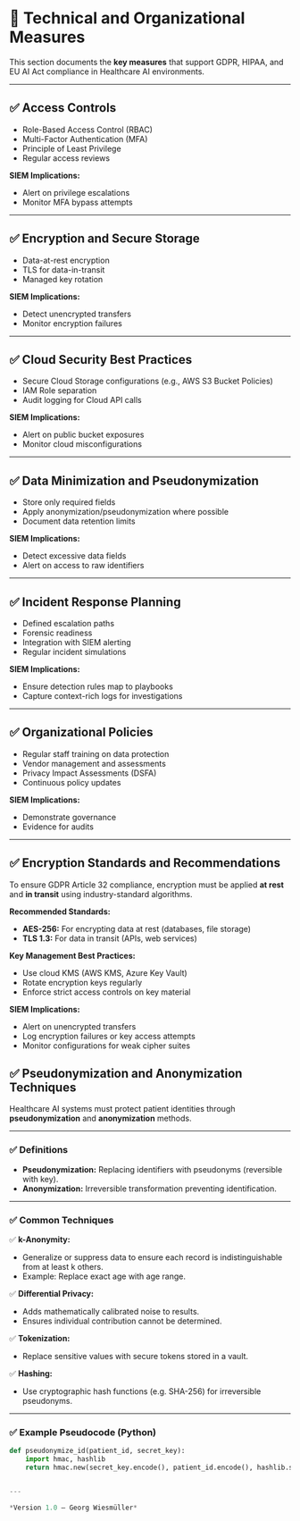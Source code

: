 # 📌 Technical and Organizational Measures

This section documents the **key measures** that support GDPR, HIPAA, and EU AI Act compliance in Healthcare AI environments.

---

## ✅ Access Controls

- Role-Based Access Control (RBAC)
- Multi-Factor Authentication (MFA)
- Principle of Least Privilege
- Regular access reviews

**SIEM Implications:**
- Alert on privilege escalations
- Monitor MFA bypass attempts

---

## ✅ Encryption and Secure Storage

- Data-at-rest encryption
- TLS for data-in-transit
- Managed key rotation

**SIEM Implications:**
- Detect unencrypted transfers
- Monitor encryption failures

---

## ✅ Cloud Security Best Practices

- Secure Cloud Storage configurations (e.g., AWS S3 Bucket Policies)
- IAM Role separation
- Audit logging for Cloud API calls

**SIEM Implications:**
- Alert on public bucket exposures
- Monitor cloud misconfigurations

---

## ✅ Data Minimization and Pseudonymization

- Store only required fields
- Apply anonymization/pseudonymization where possible
- Document data retention limits

**SIEM Implications:**
- Detect excessive data fields
- Alert on access to raw identifiers

---

## ✅ Incident Response Planning

- Defined escalation paths
- Forensic readiness
- Integration with SIEM alerting
- Regular incident simulations

**SIEM Implications:**
- Ensure detection rules map to playbooks
- Capture context-rich logs for investigations

---

## ✅ Organizational Policies

- Regular staff training on data protection
- Vendor management and assessments
- Privacy Impact Assessments (DSFA)
- Continuous policy updates

**SIEM Implications:**
- Demonstrate governance
- Evidence for audits

---

## ✅ Encryption Standards and Recommendations

To ensure GDPR Article 32 compliance, encryption must be applied **at rest** and **in transit** using industry-standard algorithms.

**Recommended Standards:**
- **AES-256:** For encrypting data at rest (databases, file storage)
- **TLS 1.3:** For data in transit (APIs, web services)

**Key Management Best Practices:**
- Use cloud KMS (AWS KMS, Azure Key Vault)
- Rotate encryption keys regularly
- Enforce strict access controls on key material

**SIEM Implications:**
- Alert on unencrypted transfers
- Log encryption failures or key access attempts
- Monitor configurations for weak cipher suites

## ✅ Pseudonymization and Anonymization Techniques

Healthcare AI systems must protect patient identities through **pseudonymization** and **anonymization** methods.

---

### ✅ Definitions

- **Pseudonymization:** Replacing identifiers with pseudonyms (reversible with key).
- **Anonymization:** Irreversible transformation preventing identification.

---

### ✅ Common Techniques

✅ **k-Anonymity:**
- Generalize or suppress data to ensure each record is indistinguishable from at least k others.
- Example: Replace exact age with age range.

✅ **Differential Privacy:**
- Adds mathematically calibrated noise to results.
- Ensures individual contribution cannot be determined.

✅ **Tokenization:**
- Replace sensitive values with secure tokens stored in a vault.

✅ **Hashing:**
- Use cryptographic hash functions (e.g. SHA-256) for irreversible pseudonyms.

---

### ✅ Example Pseudocode (Python)

```python
def pseudonymize_id(patient_id, secret_key):
    import hmac, hashlib
    return hmac.new(secret_key.encode(), patient_id.encode(), hashlib.sha256).hexdigest()


---

*Version 1.0 – Georg Wiesmüller*

